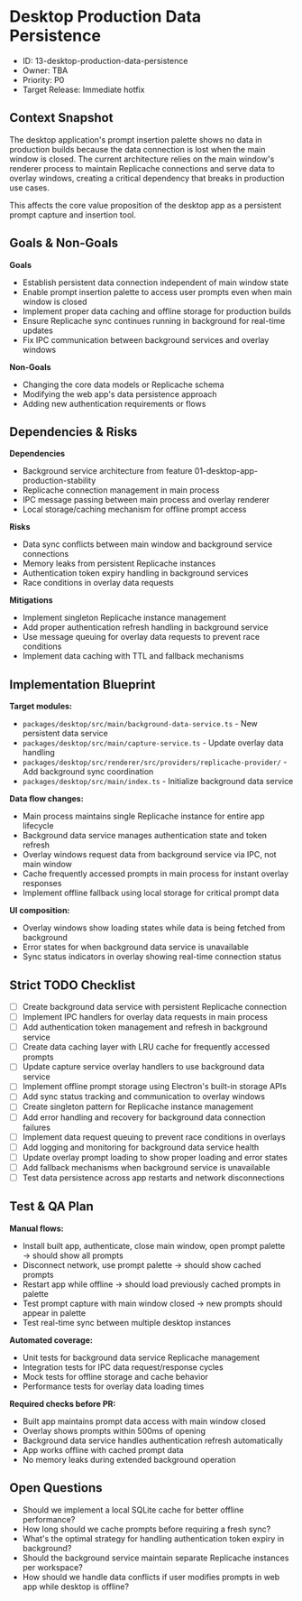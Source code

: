 # Desktop Production Data Persistence

- ID: 13-desktop-production-data-persistence
- Owner: TBA
- Priority: P0
- Target Release: Immediate hotfix

## Context Snapshot

The desktop application's prompt insertion palette shows no data in production builds because the data connection is lost when the main window is closed. The current architecture relies on the main window's renderer process to maintain Replicache connections and serve data to overlay windows, creating a critical dependency that breaks in production use cases.

This affects the core value proposition of the desktop app as a persistent prompt capture and insertion tool.

## Goals & Non-Goals

**Goals**
- Establish persistent data connection independent of main window state
- Enable prompt insertion palette to access user prompts even when main window is closed
- Implement proper data caching and offline storage for production builds
- Ensure Replicache sync continues running in background for real-time updates
- Fix IPC communication between background services and overlay windows

**Non-Goals**
- Changing the core data models or Replicache schema
- Modifying the web app's data persistence approach
- Adding new authentication requirements or flows

## Dependencies & Risks

**Dependencies**
- Background service architecture from feature 01-desktop-app-production-stability
- Replicache connection management in main process
- IPC message passing between main process and overlay renderer
- Local storage/caching mechanism for offline prompt access

**Risks**
- Data sync conflicts between main window and background service connections
- Memory leaks from persistent Replicache instances
- Authentication token expiry handling in background services
- Race conditions in overlay data requests

**Mitigations**
- Implement singleton Replicache instance management
- Add proper authentication refresh handling in background service
- Use message queuing for overlay data requests to prevent race conditions
- Implement data caching with TTL and fallback mechanisms

## Implementation Blueprint

**Target modules:**
- `packages/desktop/src/main/background-data-service.ts` - New persistent data service
- `packages/desktop/src/main/capture-service.ts` - Update overlay data handling
- `packages/desktop/src/renderer/src/providers/replicache-provider/` - Add background sync coordination
- `packages/desktop/src/main/index.ts` - Initialize background data service

**Data flow changes:**
- Main process maintains single Replicache instance for entire app lifecycle
- Background data service manages authentication state and token refresh
- Overlay windows request data from background service via IPC, not main window
- Cache frequently accessed prompts in main process for instant overlay responses
- Implement offline fallback using local storage for critical prompt data

**UI composition:**
- Overlay windows show loading states while data is being fetched from background
- Error states for when background data service is unavailable
- Sync status indicators in overlay showing real-time connection status

## Strict TODO Checklist

- [ ] Create background data service with persistent Replicache connection
- [ ] Implement IPC handlers for overlay data requests in main process
- [ ] Add authentication token management and refresh in background service
- [ ] Create data caching layer with LRU cache for frequently accessed prompts
- [ ] Update capture service overlay handlers to use background data service
- [ ] Implement offline prompt storage using Electron's built-in storage APIs
- [ ] Add sync status tracking and communication to overlay windows
- [ ] Create singleton pattern for Replicache instance management
- [ ] Add error handling and recovery for background data connection failures
- [ ] Implement data request queuing to prevent race conditions in overlays
- [ ] Add logging and monitoring for background data service health
- [ ] Update overlay prompt loading to show proper loading and error states
- [ ] Add fallback mechanisms when background service is unavailable
- [ ] Test data persistence across app restarts and network disconnections

## Test & QA Plan

**Manual flows:**
- Install built app, authenticate, close main window, open prompt palette → should show all prompts
- Disconnect network, use prompt palette → should show cached prompts
- Restart app while offline → should load previously cached prompts in palette
- Test prompt capture with main window closed → new prompts should appear in palette
- Test real-time sync between multiple desktop instances

**Automated coverage:**
- Unit tests for background data service Replicache management
- Integration tests for IPC data request/response cycles
- Mock tests for offline storage and cache behavior
- Performance tests for overlay data loading times

**Required checks before PR:**
- Built app maintains prompt data access with main window closed
- Overlay shows prompts within 500ms of opening
- Background data service handles authentication refresh automatically
- App works offline with cached prompt data
- No memory leaks during extended background operation

## Open Questions

- Should we implement a local SQLite cache for better offline performance?
- How long should we cache prompts before requiring a fresh sync?
- What's the optimal strategy for handling authentication token expiry in background?
- Should the background service maintain separate Replicache instances per workspace?
- How should we handle data conflicts if user modifies prompts in web app while desktop is offline?